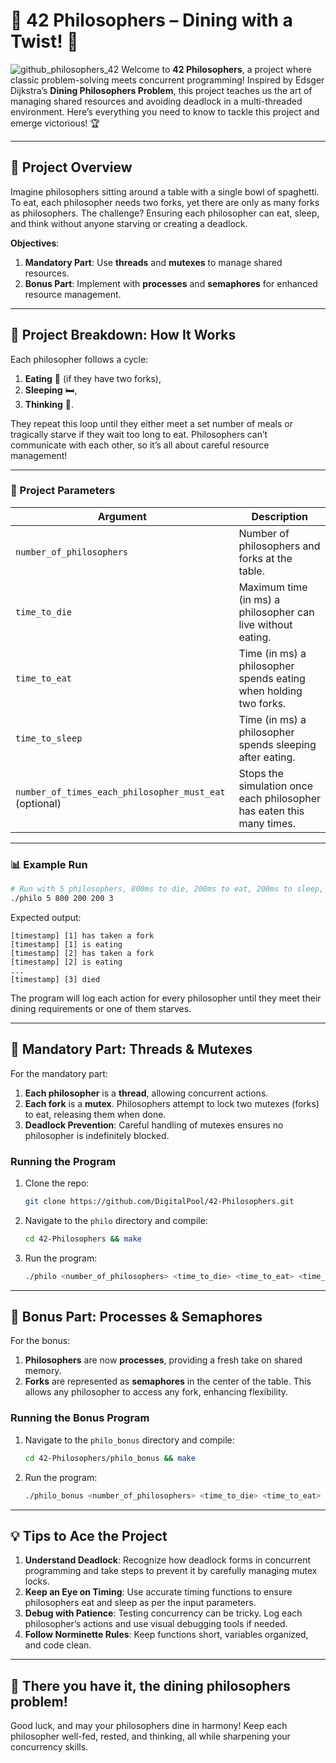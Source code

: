 # 🍝 42 Philosophers – Dining with a Twist! 🍝

![github_philosophers_42](https://github.com/user-attachments/assets/d6ff7e7d-ba44-4e9d-92c8-fb29f2ae43cb)
Welcome to **42 Philosophers**, a project where classic problem-solving meets concurrent programming! Inspired by Edsger Dijkstra’s **Dining Philosophers Problem**, this project teaches us the art of managing shared resources and avoiding deadlock in a multi-threaded environment. Here’s everything you need to know to tackle this project and emerge victorious! 🏆

---

## 📜 Project Overview

Imagine philosophers sitting around a table with a single bowl of spaghetti. To eat, each philosopher needs two forks, yet there are only as many forks as philosophers. The challenge? Ensuring each philosopher can eat, sleep, and think without anyone starving or creating a deadlock.

**Objectives**:

1. **Mandatory Part**: Use **threads** and **mutexes** to manage shared resources.
2. **Bonus Part**: Implement with **processes** and **semaphores** for enhanced resource management.

---

## 🔧 Project Breakdown: How It Works

Each philosopher follows a cycle:
1. **Eating** 🍝 (if they have two forks),
2. **Sleeping** 🛏️,
3. **Thinking** 💭.

They repeat this loop until they either meet a set number of meals or tragically starve if they wait too long to eat. Philosophers can’t communicate with each other, so it’s all about careful resource management!

---

### 📐 Project Parameters

| Argument                             | Description                                                                                              |
|--------------------------------------|----------------------------------------------------------------------------------------------------------|
| `number_of_philosophers`             | Number of philosophers and forks at the table.                                                           |
| `time_to_die`                        | Maximum time (in ms) a philosopher can live without eating.                                              |
| `time_to_eat`                        | Time (in ms) a philosopher spends eating when holding two forks.                                         |
| `time_to_sleep`                      | Time (in ms) a philosopher spends sleeping after eating.                                                 |
| `number_of_times_each_philosopher_must_eat` (optional) | Stops the simulation once each philosopher has eaten this many times.                         |

---

### 📊 Example Run

```bash
# Run with 5 philosophers, 800ms to die, 200ms to eat, 200ms to sleep, and each eating at least 3 times
./philo 5 800 200 200 3
```

Expected output:
```plaintext
[timestamp] [1] has taken a fork
[timestamp] [1] is eating
[timestamp] [2] has taken a fork
[timestamp] [2] is eating
...
[timestamp] [3] died
```

The program will log each action for every philosopher until they meet their dining requirements or one of them starves.

---

## 🎩 Mandatory Part: Threads & Mutexes

For the mandatory part:
1. **Each philosopher** is a **thread**, allowing concurrent actions.
2. **Each fork** is a **mutex**. Philosophers attempt to lock two mutexes (forks) to eat, releasing them when done.
3. **Deadlock Prevention**: Careful handling of mutexes ensures no philosopher is indefinitely blocked.

### Running the Program

1. Clone the repo:
   ```bash
   git clone https://github.com/DigitalPool/42-Philosophers.git
   ```
2. Navigate to the `philo` directory and compile:
   ```bash
   cd 42-Philosophers && make
   ```
3. Run the program:
   ```bash
   ./philo <number_of_philosophers> <time_to_die> <time_to_eat> <time_to_sleep> [number_of_times_each_philosopher_must_eat]
   ```

---

## 🌟 Bonus Part: Processes & Semaphores

For the bonus:
1. **Philosophers** are now **processes**, providing a fresh take on shared memory.
2. **Forks** are represented as **semaphores** in the center of the table. This allows any philosopher to access any fork, enhancing flexibility.
   
### Running the Bonus Program

1. Navigate to the `philo_bonus` directory and compile:
   ```bash
   cd 42-Philosophers/philo_bonus && make
   ```
2. Run the program:
   ```bash
   ./philo_bonus <number_of_philosophers> <time_to_die> <time_to_eat> <time_to_sleep> [number_of_times_each_philosopher_must_eat]
   ```

---

## 💡 Tips to Ace the Project

1. **Understand Deadlock**: Recognize how deadlock forms in concurrent programming and take steps to prevent it by carefully managing mutex locks.
2. **Keep an Eye on Timing**: Use accurate timing functions to ensure philosophers eat and sleep as per the input parameters.
3. **Debug with Patience**: Testing concurrency can be tricky. Log each philosopher’s actions and use visual debugging tools if needed.
4. **Follow Norminette Rules**: Keep functions short, variables organized, and code clean.

---

## 🍜 There you have it, the dining philosophers problem!

Good luck, and may your philosophers dine in harmony! Keep each philosopher well-fed, rested, and thinking, all while sharpening your concurrency skills.
